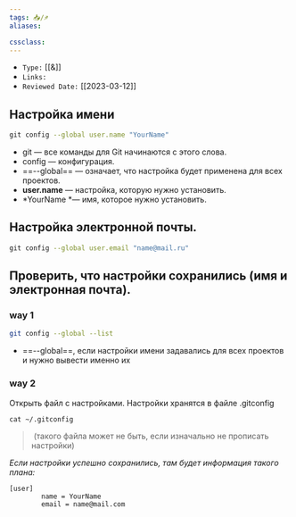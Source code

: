 ```yaml
---
tags: 📥️/♐
aliases:

cssclass: 
---
```

- `Type:` [[&]]
- `Links:`
- `Reviewed Date:` [[2023-03-12]]
## Настройка имени
```bash
git config --global user.name "YourName"
```
-   git — все команды для Git начинаются с этого слова.
-   config — конфигурация.
-   ==--global== — означает, что настройка будет применена для всех проектов.
-   **user.name** — настройка, которую нужно установить.
-   *YourName *— имя, которое нужно установить.

## Настройка электронной почты.
```bash
git config --global user.email "name@mail.ru"
```
  
  
## Проверить, что настройки сохранились (имя и электронная почта).

### way 1
```bash
git config --global --list 
```
- ==--global==, если настройки имени задавались для всех проектов и нужно вывести именно их
  
### way 2 
Открыть файл с настройками. Настройки хранятся в файле .gitconfig 
```bash
cat ~/.gitconfig
```
> (такого файла может не быть, если изначально не прописать настройки)

*Если настройки успешно сохранились, там будет информация такого плана:*
```config
[user]
        name = YourName
        email = name@mail.com
```
